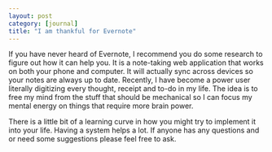 ```yaml
--- 
layout: post
category: [journal]
title: "I am thankful for Evernote"
---
```


If you have never heard of Evernote, I recommend you do some research to figure out how it can help you. It is a note-taking web application that works on both your phone and computer. It will actually sync across devices so your notes are always up to date. Recently, I have become a power user literally digitizing every thought, receipt and to-do in my life. The idea is to free my mind from the stuff that should be mechanical so I can focus my mental energy on things that require more brain power.

There is a little bit of a learning curve in how you might try to implement it into your life. Having a system helps a lot. If anyone has any questions and or need some suggestions please feel free to ask.
